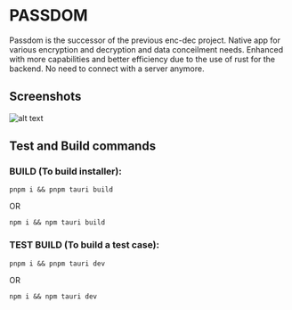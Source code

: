 # PASSDOM

Passdom is the successor of the previous enc-dec project. Native app for various encryption and decryption and data conceilment needs. Enhanced with more capabilities and better efficiency due to the use of rust for the backend. No need to connect with a server anymore.

## Screenshots

![alt text](https://i.ibb.co/smVtsLk/showcase-1.gif)

## Test and Build commands

### BUILD (To build installer):

```
pnpm i && pnpm tauri build
```

OR

```
npm i && npm tauri build
```

### TEST BUILD (To build a test case):

```
pnpm i && pnpm tauri dev
```

OR

```
npm i && npm tauri dev
```

